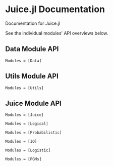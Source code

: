 # Juice.jl Documentation

Documentation for Juice.jl

See the individual modules' API overviews below.

## Data Module API

```@autodocs
Modules = [Data]
```

## Utils Module API

```@autodocs
Modules = [Utils]
```

## Juice Module API

```@autodocs
Modules = [Juice]
```


```@autodocs
Modules = [Logical]
```

```@autodocs
Modules = [Probabilistic]
```

```@autodocs
Modules = [IO]
```

```@autodocs
Modules = [Logistic]
```

```@autodocs
Modules = [PGMs]
```

